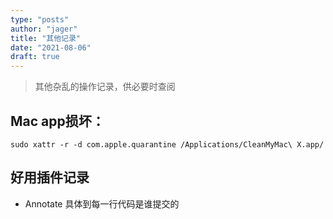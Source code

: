 ```yaml
---
type: "posts"
author: "jager"
title: "其他记录"
date: "2021-08-06"
draft: true
---
```


> 其他杂乱的操作记录，供必要时查阅

<!--more-->

## Mac app损坏：<br> 
``sudo xattr -r -d com.apple.quarantine /Applications/CleanMyMac\ X.app/``

## 好用插件记录
+ Annotate 具体到每一行代码是谁提交的